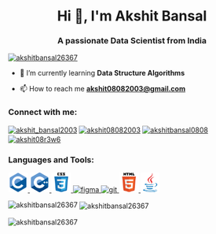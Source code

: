 <h1 align="center">Hi 👋, I'm Akshit Bansal</h1>
<h3 align="center">A passionate Data Scientist from India</h3>

<p align="left"> <a href="https://github.com/ryo-ma/github-profile-trophy"><img src="https://github-profile-trophy.vercel.app/?username=akshitbansal26367" alt="akshitbansal26367" /></a> </p>

- 🌱 I’m currently learning **Data Structure Algorithms**

- 📫 How to reach me **akshit08082003@gmail.com**

<h3 align="left">Connect with me:</h3>
<p align="left">
<a href="https://instagram.com/akshit_bansal2003" target="blank"><img align="center" src="https://raw.githubusercontent.com/rahuldkjain/github-profile-readme-generator/master/src/images/icons/Social/instagram.svg" alt="akshit_bansal2003" height="30" width="40" /></a>
<a href="https://www.codechef.com/users/akshit08082003" target="blank"><img align="center" src="https://cdn.jsdelivr.net/npm/simple-icons@3.1.0/icons/codechef.svg" alt="akshit08082003" height="30" width="40" /></a>
<a href="https://www.leetcode.com/akshitbansal0808" target="blank"><img align="center" src="https://raw.githubusercontent.com/rahuldkjain/github-profile-readme-generator/master/src/images/icons/Social/leet-code.svg" alt="akshitbansal0808" height="30" width="40" /></a>
<a href="https://auth.geeksforgeeks.org/user/akshit08r3w6" target="blank"><img align="center" src="https://raw.githubusercontent.com/rahuldkjain/github-profile-readme-generator/master/src/images/icons/Social/geeks-for-geeks.svg" alt="akshit08r3w6" height="30" width="40" /></a>
</p>

<h3 align="left">Languages and Tools:</h3>
<p align="left"> 
  <a href="https://www.cprogramming.com/" target="_blank" rel="noreferrer"> <img src="https://raw.githubusercontent.com/devicons/devicon/master/icons/c/c-original.svg" alt="c" width="40" height="40"/> </a> 
  <a href="https://www.w3schools.com/cpp/" target="_blank" rel="noreferrer"> <img src="https://raw.githubusercontent.com/devicons/devicon/master/icons/cplusplus/cplusplus-original.svg" alt="cplusplus" width="40" height="40"/> </a> 
  <a href="https://www.w3schools.com/css/" target="_blank" rel="noreferrer"> <img src="https://raw.githubusercontent.com/devicons/devicon/master/icons/css3/css3-original-wordmark.svg" alt="css3" width="40" height="40"/> </a> 
  <a href="https://www.figma.com/" target="_blank" rel="noreferrer"> <img src="https://www.vectorlogo.zone/logos/figma/figma-icon.svg" alt="figma" width="40" height="40"/> </a> 
  <a href="https://git-scm.com/" target="_blank" rel="noreferrer"> <img src="https://www.vectorlogo.zone/logos/git-scm/git-scm-icon.svg" alt="git" width="40" height="40"/> </a> 
  <a href="https://www.w3.org/html/" target="_blank" rel="noreferrer"> <img src="https://raw.githubusercontent.com/devicons/devicon/master/icons/html5/html5-original-wordmark.svg" alt="html5" width="40" height="40"/> </a> 
  <a href="https://www.java.com" target="_blank" rel="noreferrer"> <img src="https://raw.githubusercontent.com/devicons/devicon/master/icons/java/java-original.svg" alt="java" width="40" height="40"/> </a> 
</p>

<p><img align="left" src="https://github-readme-stats.vercel.app/api/top-langs?username=akshitbansal26367&show_icons=true&locale=en&layout=compact" alt="akshitbansal26367" /></p>

<p>&nbsp;<img align="center" src="https://github-readme-stats.vercel.app/api?username=akshitbansal26367&show_icons=true&locale=en" alt="akshitbansal26367" /></p>

<p><img align="center" src="https://github-readme-streak-stats.herokuapp.com/?user=akshitbansal26367&" alt="akshitbansal26367" /></p>
